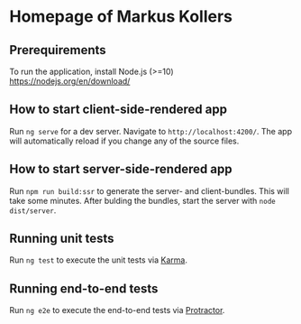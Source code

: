 # Homepage of Markus Kollers

## Prerequirements
To run the application, install Node.js (>=10) https://nodejs.org/en/download/

## How to start client-side-rendered app

Run `ng serve` for a dev server. Navigate to `http://localhost:4200/`. The app will automatically reload if you change any of the source files.

## How to start server-side-rendered app

Run `npm run build:ssr` to generate the server- and client-bundles. This will take some minutes. After bulding the bundles, start the server with  `node dist/server`.

## Running unit tests

Run `ng test` to execute the unit tests via [Karma](https://karma-runner.github.io).

## Running end-to-end tests

Run `ng e2e` to execute the end-to-end tests via [Protractor](http://www.protractortest.org/).
